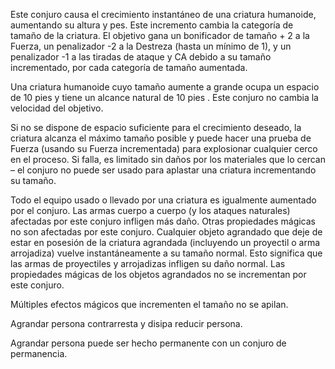 Este conjuro causa el crecimiento instantáneo de una criatura humanoide, aumentando su altura y pes. Este incremento cambia la categoría de tamaño de la criatura. El objetivo gana un bonificador de tamaño + 2 a la Fuerza, un penalizador -2 a la Destreza (hasta un mínimo de 1), y un penalizador -1 a las tiradas de ataque y CA debido a su tamaño incrementado, por cada categoría de tamaño aumentada.

Una criatura humanoide cuyo tamaño aumente a grande ocupa un espacio de 10 pies y tiene un alcance natural de 10 pies . Este conjuro no cambia la velocidad del objetivo.

Si no se dispone de espacio suficiente para el crecimiento deseado, la criatura alcanza el máximo tamaño posible y puede hacer una prueba de Fuerza (usando su Fuerza incrementada) para explosionar cualquier cerco en el proceso. Si falla, es limitado sin daños por los materiales que lo cercan – el conjuro no puede ser usado para aplastar una criatura incrementando su tamaño.

Todo el equipo usado o llevado por una criatura es igualmente aumentado por el conjuro. Las armas cuerpo a cuerpo (y los ataques naturales) afectadas por este conjuro infligen más daño. Otras propiedades mágicas no son afectadas por este conjuro. Cualquier objeto agrandado que deje de estar en posesión de la criatura agrandada (incluyendo un proyectil o arma arrojadiza) vuelve instantáneamente a su tamaño normal. Esto significa que las armas de proyectiles y arrojadizas infligen su daño normal. Las propiedades mágicas de los objetos agrandados no se incrementan por este conjuro.

Múltiples efectos mágicos que incrementen el tamaño no se apilan.

Agrandar persona contrarresta y disipa reducir persona.

Agrandar persona puede ser hecho permanente con un conjuro de permanencia.
